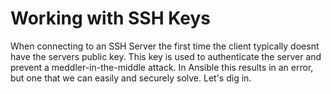 # Working with SSH Keys

When connecting to an SSH Server the first time the client typically doesnt have the servers public key. This key is used to authenticate the server and prevent a meddler-in-the-middle attack. In Ansible this results in an error, but one that we can easily and securely solve. Let's dig in. 

